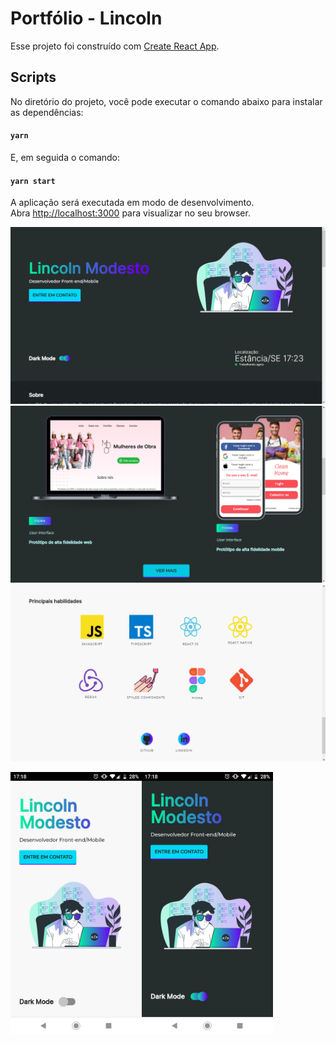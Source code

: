 # Portfólio - Lincoln

Esse projeto foi construído com [Create React App](https://github.com/facebook/create-react-app).

## Scripts

No diretório do projeto, você pode executar o comando abaixo para instalar as dependências:

#### `yarn`

E, em seguida o comando:

#### `yarn start`

A aplicação será executada em modo de desenvolvimento.\
Abra [http://localhost:3000](http://localhost:3000) para visualizar no seu browser.

![home](src/assets/asset1.png?raw=true "home")
![home](src/assets/asset2.png?raw=true "home")
![home](src/assets/asset3.png?raw=true "home")

<div style="display: flex"><br>
<img src="src/assets/asset4.jpeg?raw=true" style="height: 30em"/>
<img src="src/assets/asset5.jpeg?raw=true" style="height: 30em"/>

</div>

